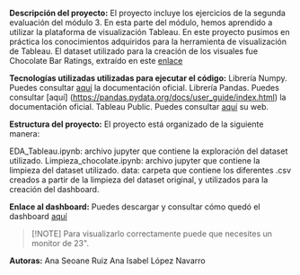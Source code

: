 **Descripción del proyecto:**
El proyecto incluye los ejercicios de la segunda evaluación del módulo 3. En esta parte del módulo, hemos aprendido a utilizar la plataforma de visualización Tableau.
En este proyecto pusimos en práctica los conocimientos adquiridos para la herramienta de visualización de Tableau. El dataset utilizado para la creación de los visuales fue Chocolate Bar Ratings, extraído en este [enlace](https://www.kaggle.com/datasets/evangower/chocolate-bar-ratings)

**Tecnologías utilizadas utilizadas para ejecutar el código:**
Librería Numpy. Puedes consultar [aquí](https://numpy.org/doc/stable/user/) la documentación oficial.
Librería Pandas. Puedes consultar [aquí] (https://pandas.pydata.org/docs/user_guide/index.html) la documentación oficial.
Tableau Public. Puedes consultar [aquí](https://www.tableau.com/products/public) su web.

**Estructura del proyecto:**
El proyecto está organizado de la siguiente manera:

EDA_Tableau.ipynb: archivo jupyter que contiene la exploración del dataset utilizado.
Limpieza_chocolate.ipynb: archivo jupyter que contiene la limpieza del dataset utilizado.
data: carpeta que contiene los diferentes .csv creados a partir de la limpieza del dataset original, y utilizados para la creación del dashboard.

**Enlace al dashboard:**
Puedes descargar y consultar cómo quedó el dashboard [aquí](https://public.tableau.com/app/profile/ana10426514/viz/Chocolatenegro/Rankingsegnmatices)

> [!NOTE] Para visualizarlo correctamente puede que necesites un monitor de 23".

**Autoras:**
Ana Seoane Ruiz
Ana Isabel López Navarro 